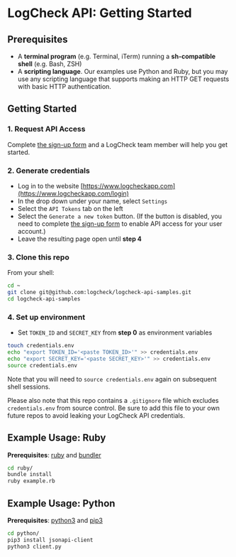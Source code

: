 # LogCheck API: Getting Started

## Prerequisites
- A **terminal program** (e.g. Terminal, iTerm) running a **sh-compatible shell** (e.g. Bash, ZSH)
- A **scripting language**. Our examples use Python and Ruby, but you may use any scripting language that
    supports making an HTTP GET requests with basic HTTP authentication.

## Getting Started

### 1. Request API Access
Complete [the sign-up
form](https://www.logcheck.com/logchecks-api-how-to-fetch-data-from-your-logbooks/)
and a LogCheck team member will help you get started.

### 2. Generate credentials
- Log in to the website [https://www.logcheckapp.com](https://www.logcheckapp.com/login)
- In the drop down under your name, select `Settings`
- Select the `API Tokens` tab on the left
- Select the `Generate a new token` button.  (If the button is disabled, you
    need to complete [the sign-up
    form](https://www.logcheck.com/logchecks-api-how-to-fetch-data-from-your-logbooks/)
    to enable API access for your user account.)
- Leave the resulting page open until **step 4**

### 3. Clone this repo

From your shell:

```sh
cd ~
git clone git@github.com:logcheck/logcheck-api-samples.git
cd logcheck-api-samples
```

### 4. Set up environment
- Set `TOKEN_ID` and `SECRET_KEY` from **step 0** as environment variables

```sh
touch credentials.env
echo "export TOKEN_ID='<paste TOKEN_ID>'" >> credentials.env
echo "export SECRET_KEY='<paste SECRET_KEY>'" >> credentials.env
source credentials.env
```

Note that you will need to `source credentials.env` again on subsequent shell
sessions.

Please also note that this repo contains a `.gitignore` file which excludes
`credentials.env` from source control. Be sure to add this file to your
own future repos to avoid leaking your LogCheck API credentials.

## Example Usage: Ruby

**Prerequisites**: [ruby](https://www.ruby-lang.org/en/documentation/installation/) and [bundler](https://bundler.io/)

```bash
cd ruby/
bundle install
ruby example.rb
```

## Example Usage: Python

**Prerequisites**: [python3](https://www.python.org/downloads/) and [pip3](https://pip.pypa.io/en/stable/installing/)

```bash
cd python/
pip3 install jsonapi-client
python3 client.py
```

